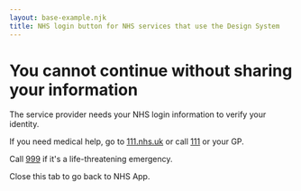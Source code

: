 ```yaml
---
layout: base-example.njk
title: NHS login button for NHS services that use the Design System
---
```


<h1>You cannot continue without sharing your information</h1>

<p>The service provider needs your NHS login information to verify your identity.</p>

<p>If you need medical help, go to <a href="https://111.nhs.uk/">111.nhs.uk</a> or call <a href="tel:111">111</a> or your GP.</p>

<p>Call <a href="tel:999">999</a> if it's a life-threatening emergency.</p>

<p>Close this tab to go back to NHS App.</p>

